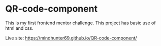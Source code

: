 # QR-code-component
This is my first frontend mentor challenge. This project has basic use of html and css.

Live site: https://mindhunter69.github.io/QR-code-component/
